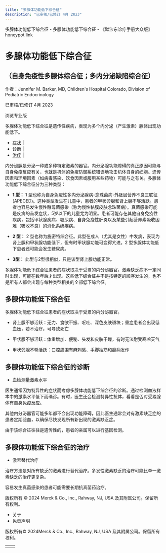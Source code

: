 ```yaml
---
title: "多腺体功能低下综合征"
description: "已审核/已修订 4月 2023"
---
```


﻿多腺体功能低下综合征 \- 多腺体功能低下综合征 \- 《默沙东诊疗手册大众版》 honeypot link

# 多腺体功能低下综合征

## （自身免疫性多腺体综合征；多内分泌缺陷综合征）

作者：Jennifer M. Barker, MD, Children's Hospital Colorado, Division of Pediatric
Endocrinology

已审核/已修订 4月 2023

浏览专业版

多腺体功能低下综合征是遗传性疾病，表现为多个内分泌（产生激素）腺体出现功能低下。

- [症状](#症状_v33013197_zh) \|
- [诊断](#诊断_v33013211_zh) \|
- [治疗](#治疗_v33013219_zh) \|

内分泌腺是分泌一种或多种特定激素的器官。内分泌腺功能障碍的真正原因可能与自身免疫反应有关，也就是机体的免疫防御系统错误地攻击机体自身的细胞。遗传因素和环境因素（如病毒感染、饮食因素或服用某些药物）可能与之有关。多腺体功能低下综合征分为三种类型：

- **1 型：** 1 型也称为自身免疫性多内分泌腺病-念珠菌病-外胚层营养不良三联征 (APECED)。这种类型发生在儿童中，患者的甲状旁腺和肾上腺不够活跃。患者也容易发生慢性酵母菌感染（称为慢性黏膜皮肤念珠菌病）。真菌感染可能是疾病的首发症状，5岁以下的儿童尤为明显。患者可能存在其他自身免疫性疾病，包括甲状腺疾病、糖尿病、自身免疫性肝炎以及某些引起营养素吸收困难（吸收不良）的消化系统疾病。

- **2 型：** 2 型也称为施密特综合征。此型在成人（尤其是女性）中发病，表现为肾上腺和甲状腺功能低下，但有时甲状腺功能可变得亢进。2 型多腺体功能低下患者还可能会发生糖尿病。

- **3型：** 此型与2型很相似，只是该型肾上腺功能正常。


多腺体功能低下综合征患者的症状取决于受累的内分泌器官。激素缺乏症不一定同时出现，可能在数年后才出现。这些低下综合征并不是按特定的顺序发生的，也不是所有人都会出现与每种类型相关的全部低下综合征。

## 多腺体功能低下综合征

多腺体功能低下综合征患者的症状取决于受累的内分泌器官。

- 肾上腺不够活跃：无力、食欲不振、呕吐、深色皮肤斑块；重症患者会出现低血压，若不治疗，可导致死亡

- 甲状腺不够活跃：体重增加、便秘、头发和皮肤干燥，有时无法耐受寒冷天气

- 甲状旁腺不够活跃：口腔周围有麻刺感、手脚抽筋和癫痫发作


## 多腺体功能低下综合征的诊断

- 血检测量激素水平


医生通常因为特异性的症状而考虑多腺体功能低下综合征的诊断。通过检测血液样本中的激素水平低下而确诊。有时，医生还会检测特异性抗体，看看是否对受累腺体有自身免疫反应。

其他内分泌器官可能多年都不会出现功能障碍，因此医生通常会对有激素缺乏症的患者定期验血，以确保尽快发现所有新出现的激素缺乏症。

由于该综合征往往是遗传性的，患者的亲属可以进行基因检测。

## 多腺体功能低下综合征的治疗

- 激素替代治疗


治疗方法是对所有缺乏的激素进行替代治疗。多发性激素缺乏的治疗可能比单一激素缺乏的治疗更复杂。

容易发生真菌感染的患者可能需要长期抗真菌药治疗。



版权所有 © 2024
Merck & Co., Inc., Rahway, NJ, USA 及其附属公司。保留所有权利。

- 关于
- 免责声明

版权所有© 2024Merck & Co., Inc., Rahway, NJ, USA 及其附属公司。保留所有权利。

|     |     |
| --- | --- |
|  |  |